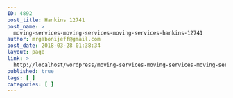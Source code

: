 ```yaml
---
ID: 4892
post_title: Hankins 12741
post_name: >
  moving-services-moving-services-moving-services-hankins-12741
author: mrgabonijeff@gmail.com
post_date: 2018-03-28 01:38:34
layout: page
link: >
  http://localhost/wordpress/moving-services-moving-services-moving-services-hankins-12741/
published: true
tags: [ ]
categories: [ ]
---
```

